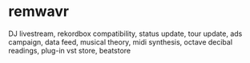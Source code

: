 # remwavr
DJ livestream, rekordbox compatibility, status update, tour update, ads campaign, data feed, musical theory, midi synthesis, octave decibal readings, plug-in vst store, beatstore
